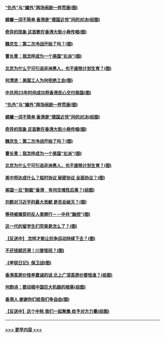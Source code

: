 #### [“仇外”与“媚外”两场闹剧一样荒唐(图)](../pages/p4/907689.md?t=09181200) 
#### [蟑螂一词不简单 香港是“德国近邻”间的对决(组图)](../pages/p4/907618.md?t=09181200) 
#### [奇异的现象 这首歌在香港大街小巷传唱(图)](../pages/p4/907583.md?t=09181200) 
#### [魏京生：第二次冷战开始了吗？(图)](../pages/p4/907581.md?t=09181200) 
#### [曹长青：我怎样成为一个美国“右派”(图)](../pages/p4/907580.md?t=09181200) 
#### [北京为什么宁可引进非洲黑人，也不废除计划生育？(图)](../pages/p4/907577.md?t=09181200) 
#### [何清涟：美国工人为何拒绝工会(图)](../pages/p4/907701.md?t=09181200) 
#### [中共用23年时间成功将香港民心交付美国(图)](../pages/p4/907698.md?t=09181200) 
#### [“仇外”与“媚外”两场闹剧一样荒唐(图)](../pages/p4/907689.md?t=09181200) 
#### [蟑螂一词不简单 香港是“德国近邻”间的对决(组图)](../pages/p4/907618.md?t=09181200) 
#### [奇异的现象 这首歌在香港大街小巷传唱(图)](../pages/p4/907583.md?t=09181200) 
#### [魏京生：第二次冷战开始了吗？(图)](../pages/p4/907581.md?t=09181200) 
#### [曹长青：我怎样成为一个美国“右派”(图)](../pages/p4/907580.md?t=09181200) 
#### [北京为什么宁可引进非洲黑人，也不废除计划生育？(图)](../pages/p4/907577.md?t=09181200) 
#### [美中将达成什么？临时协议 秘密协议 全面协议？(图)](../pages/p4/907576.md?t=09181200) 
#### [美国一旦“制裁”香港　有何灾难性后果？(组图)](../pages/p4/907575.md?t=09181200) 
#### [刘鹤对习近平的最大贡献 是否会破灭？(图)](../pages/p4/907509.md?t=09181200) 
#### [等待被揭穿的反人类罪行－－中共“脑控”(图)](../pages/p4/907167.md?t=09181200) 
#### [这一代的留学生们究竟是怎么了？(图)](../pages/p4/907473.md?t=09181200) 
#### [【反送中】 怎样才能让抗争运动持续下去？(图)](../pages/p4/907466.md?t=09181200) 
#### [不还钱就还港！川普怪招？(图)](../pages/p4/907474.md?t=09181200) 
#### [《李锐日记》保卫战(图)](../pages/p4/907465.md?t=09181200) 
#### [香港高房价怪李嘉诚的话 北上广深高房价要怪谁？(组图)](../pages/p4/907471.md?t=09181200) 
#### [何韵诗：要动摇中国巨大机器的根基(组图)](../pages/p4/907469.md?t=09181200) 
#### [香港人 谢谢你们给我们争自由(图)](../pages/p4/907402.md?t=09181200) 
#### [【反送中】这个中秋 我们一起聚集 给予对方力量(组图)](../pages/p4/907401.md?t=09181200) 

----
#### [ >>> 更早内容 <<< ](../indexes/p4-earlier.md)
